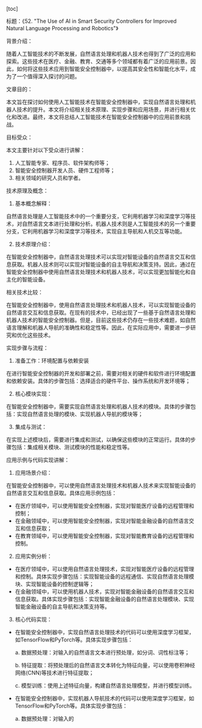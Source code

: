 
[toc]                    
                
                
标题：《52. "The Use of AI in Smart Security Controllers for Improved Natural Language Processing and Robotics"》

背景介绍：

随着人工智能技术的不断发展，自然语言处理和机器人技术也得到了广泛的应用和探索。这些技术在医疗、金融、教育、交通等多个领域都有着广泛的应用前景。因此，如何将这些技术应用到智能安全控制器中，以提高其安全性和智能化水平，成为了一个值得深入探讨的问题。

文章目的：

本文旨在探讨如何使用人工智能技术在智能安全控制器中，实现自然语言处理和机器人技术的提升。本文将介绍相关技术原理、实现步骤和应用场景，并进行相关优化和改进。最终，本文将总结人工智能技术在智能安全控制器中的应用前景和挑战。

目标受众：

本文主要针对以下受众进行讲解：

1. 人工智能专家、程序员、软件架构师等；
2. 智能安全控制器开发人员、硬件工程师等；
3. 相关领域的研究人员和学者。

技术原理及概念：

1. 基本概念解释：

自然语言处理是人工智能技术中的一个重要分支，它利用机器学习和深度学习等技术，对自然语言文本进行处理和分析。机器人技术则是人工智能技术的另一个重要分支，它利用机器学习和深度学习等技术，实现自主导航和人机交互等功能。

2. 技术原理介绍：

在智能安全控制器中，自然语言处理技术可以实现对智能设备的自然语言交互和信息获取。机器人技术则可以实现对智能设备的自主导航和决策支持。因此，通过在智能安全控制器中使用自然语言处理技术和机器人技术，可以实现更加智能化和自主化的智能设备。

相关技术比较：

在智能安全控制器中，使用自然语言处理技术和机器人技术，可以实现智能设备的自然语言交互和信息获取。在现有的技术中，已经出现了一些基于自然语言处理和机器人技术的智能安全控制器。但是，目前这些技术仍存在一些技术难题，如自然语言理解和机器人导航的准确性和稳定性等。因此，在实际应用中，需要进一步研究和优化这些技术。

实现步骤与流程：

1. 准备工作：环境配置与依赖安装

在进行智能安全控制器的开发和部署之前，需要对相关的硬件和软件进行环境配置和依赖安装。具体的步骤包括：选择适合的硬件平台、操作系统和开发环境等；

2. 核心模块实现：

在智能安全控制器中，需要实现自然语言处理和机器人技术的模块。具体的步骤包括：实现自然语言处理的模块、实现机器人导航的模块等；

3. 集成与测试：

在实现上述模块后，需要进行集成和测试，以确保这些模块的正常运行。具体的步骤包括：集成相关模块、测试模块的性能和稳定性等。

应用示例与代码实现讲解：

1. 应用场景介绍：

在智能安全控制器中，可以使用自然语言处理技术和机器人技术来实现智能设备的自然语言交互和信息获取。具体应用示例包括：

- 在医疗领域中，可以使用智能安全控制器，实现对智能医疗设备的远程管理和控制；
- 在金融领域中，可以使用智能安全控制器，实现对智能金融设备的自然语言交互和信息获取；
- 在教育领域中，可以使用智能安全控制器，实现对智能教育设备的远程管理和控制。

2. 应用实例分析：

- 在医疗领域中，可以使用自然语言处理技术，实现对智能医疗设备的远程管理和控制。具体实现步骤包括：实现智能设备的远程通信、实现自然语言处理模块、实现智能设备的控制逻辑等；
- 在金融领域中，可以使用机器人技术，实现对智能金融设备的自然语言交互和信息获取。具体实现步骤包括：实现智能金融设备的自然语言处理模块、实现智能金融设备的自主导航和决策支持等。

3. 核心代码实现：

- 在智能安全控制器中，实现自然语言处理技术的代码可以使用深度学习框架，如TensorFlow和PyTorch等。具体实现步骤包括：

    a. 数据预处理：对输入的自然语言文本进行预处理，如分词、词性标注等；

    b. 特征提取：将预处理后的自然语言文本转化为特征向量，可以使用卷积神经网络(CNN)等技术进行特征提取；

    c. 模型训练：使用上述特征向量，构建自然语言处理模型，并进行模型训练。

- 在智能安全控制器中，实现机器人导航技术的代码可以使用深度学习框架，如TensorFlow和PyTorch等。具体实现步骤包括：

    a. 数据预处理：对输入的

